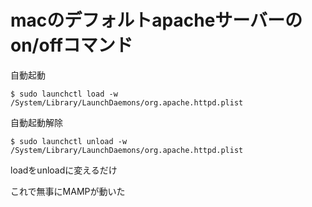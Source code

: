 # macのデフォルトapacheサーバーのon/offコマンド

自動起動

```
$ sudo launchctl load -w /System/Library/LaunchDaemons/org.apache.httpd.plist
```

自動起動解除

```
$ sudo launchctl unload -w /System/Library/LaunchDaemons/org.apache.httpd.plist
```

loadをunloadに変えるだけ

これで無事にMAMPが動いた

